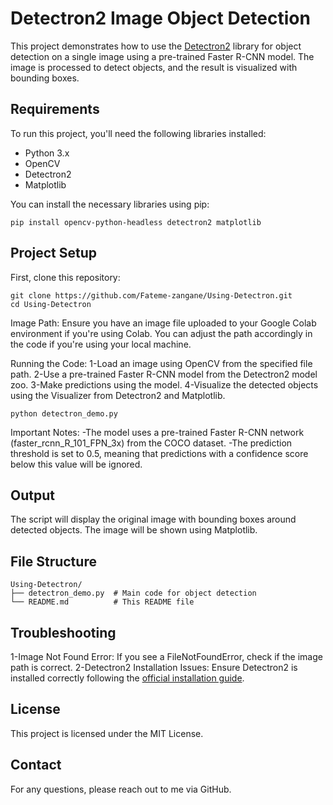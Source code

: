 # Detectron2 Image Object Detection

This project demonstrates how to use the [Detectron2](https://github.com/facebookresearch/detectron2) library for object detection on a single image using a pre-trained Faster R-CNN model. The image is processed to detect objects, and the result is visualized with bounding boxes.

## Requirements

To run this project, you'll need the following libraries installed:
- Python 3.x
- OpenCV
- Detectron2
- Matplotlib

You can install the necessary libraries using pip:
```
pip install opencv-python-headless detectron2 matplotlib
```

## Project Setup 

First, clone this repository:
```
git clone https://github.com/Fateme-zangane/Using-Detectron.git
cd Using-Detectron
```
Image Path:
Ensure you have an image file uploaded to your Google Colab environment if you're using Colab. You can adjust the path accordingly in the code if you're using your local machine.

Running the Code:
1-Load an image using OpenCV from the specified file path.
2-Use a pre-trained Faster R-CNN model from the Detectron2 model zoo.
3-Make predictions using the model.
4-Visualize the detected objects using the Visualizer from Detectron2 and Matplotlib.
```
python detectron_demo.py
```

Important Notes:
-The model uses a pre-trained Faster R-CNN network (faster_rcnn_R_101_FPN_3x) from the COCO dataset.
-The prediction threshold is set to 0.5, meaning that predictions with a confidence score below this value will be ignored.

## Output

The script will display the original image with bounding boxes around detected objects. The image will be shown using Matplotlib.

## File Structure 
```
Using-Detectron/
├── detectron_demo.py  # Main code for object detection
└── README.md          # This README file
```

## Troubleshooting
1-Image Not Found Error: If you see a FileNotFoundError, check if the image path is correct.
2-Detectron2 Installation Issues: Ensure Detectron2 is installed correctly following the [official installation guide](https://detectron2.readthedocs.io/en/latest/tutorials/install.html).

## License

This project is licensed under the MIT License.

## Contact

For any questions, please reach out to me via GitHub.







